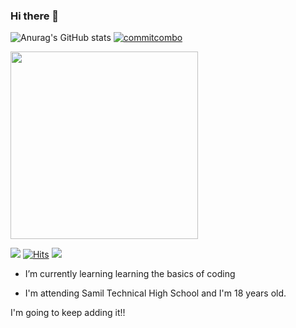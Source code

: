 ### Hi there 👋
![Anurag's GitHub stats](https://github-readme-stats.vercel.app/api?username=YoonPink&show_icons=true&theme=jolly)
[![commitcombo](http://commitcombo.com/theme?user=YoonPink&theme=Cloud&v=2)](https://github.com/devxb/CommitCombo)
<p align="left">
    <img src="http://commitcombo.com/theme?user=YoonPink" width = "300" height = "auto"/>
  </a>
</p>

<a href="https://www.rocketpunch.com/companies/archisketch-1" target="_blank"><img src="https://img.shields.io/badge/Archisketch-ffddff?style=plastic&logo=#EF2D5E&logoColor=ffddff"/></a>
[![Hits](https://hits.seeyoufarm.com/api/count/incr/badge.svg?url=https%3A%2F%2Fgithub.com%2FYoonPink&count_bg=%23FFDDFF&title_bg=%23555555&icon=&icon_color=%23FFA0FF&title=hits&edge_flat=false)](https://hits.seeyoufarm.com)
![](https://img.shields.io/github/followers/YoonPink?color=ffddff&logoColor=ffddff&style=social)

- I’m currently learning learning the basics of coding

- I'm attending Samil Technical High School and I'm 18 years old.

I'm going to keep adding it!!
